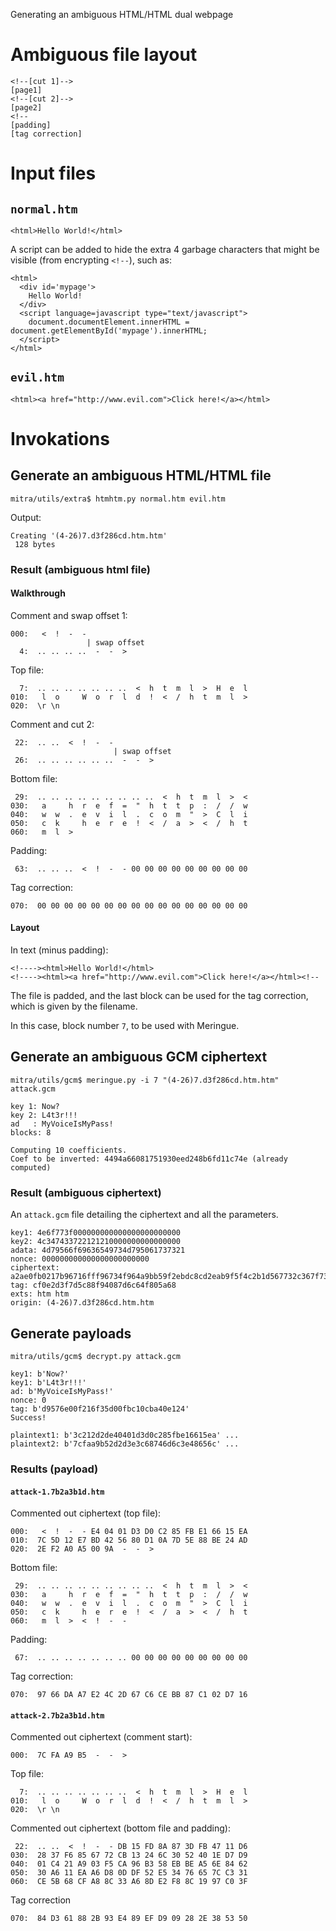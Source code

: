 Generating an ambiguous HTML/HTML dual webpage


# Ambiguous file layout

```
<!--[cut 1]-->
[page1]
<!--[cut 2]-->
[page2]
<!--
[padding]
[tag correction]
```


# Input files


## `normal.htm`

```
<html>Hello World!</html>
```

A script can be added to hide the extra 4 garbage characters that might be visible (from encrypting `<!--`), such as:
```
<html>
  <div id='mypage'>
    Hello World!
  </div>
  <script language=javascript type="text/javascript">
    document.documentElement.innerHTML = document.getElementById('mypage').innerHTML;
  </script>
</html>
```


## `evil.htm`

```
<html><a href="http://www.evil.com">Click here!</a></html>
```


# Invokations


## Generate an ambiguous HTML/HTML file

```
mitra/utils/extra$ htmhtm.py normal.htm evil.htm
```

Output: 
```
Creating '(4-26)7.d3f286cd.htm.htm'
 128 bytes
```


### Result (ambiguous html file)


#### Walkthrough

Comment and swap offset 1:
```
000:   <  !  -  -
                 | swap offset
  4:  .. .. .. ..  -  -  >
```

Top file:
```
  7:  .. .. .. .. .. .. ..  <  h  t  m  l  >  H  e  l
010:   l  o     W  o  r  l  d  !  <  /  h  t  m  l  > 
020:  \r \n
```

Comment and cut 2:
```
 22:  .. ..  <  !  -  -
                       | swap offset
 26:  .. .. .. .. .. ..  -  -  >
```

Bottom file:
```
 29:  .. .. .. .. .. .. .. .. ..  <  h  t  m  l  >  <
030:   a     h  r  e  f  =  "  h  t  t  p  :  /  /  w
040:   w  w  .  e  v  i  l  .  c  o  m  "  >  C  l  i
050:   c  k     h  e  r  e  !  <  /  a  >  <  /  h  t
060:   m  l  >
```

Padding:
```
 63:  .. .. ..  <  !  -  - 00 00 00 00 00 00 00 00 00
```

Tag correction:
```
070:  00 00 00 00 00 00 00 00 00 00 00 00 00 00 00 00
```


#### Layout

In text (minus padding):
```
<!----><html>Hello World!</html>
<!----><html><a href="http://www.evil.com">Click here!</a></html><!--
```

The file is padded, and the last block can be used for the tag correction, which is given by the filename.

In this case, block number `7`, to be used with Meringue.


## Generate an ambiguous GCM ciphertext

```
mitra/utils/gcm$ meringue.py -i 7 "(4-26)7.d3f286cd.htm.htm" attack.gcm
```

```
key 1: Now?
key 2: L4t3r!!!
ad   : MyVoiceIsMyPass!
blocks: 8

Computing 10 coefficients.
Coef to be inverted: 4494a66081751930eed248b6fd11c74e (already computed)
```


### Result (ambiguous ciphertext)

An `attack.gcm` file detailing the ciphertext and all the parameters.

```
key1: 4e6f773f000000000000000000000000
key2: 4c347433722121210000000000000000
adata: 4d79566f69636549734d795061737321
nonce: 000000000000000000000000
ciphertext: a2ae0fb0217b96716fff96734f964a9bb59f2ebdc8cd2eab9f5f4c2b1d567732c367f7350dd475a0d5bee16653632beb2434eed2da237066ea0201e8b24598e07fb80beff391eb5c7a2152f8717a808fa54182b27e43b3e313099aa9b9d871814148d0ab905f6ed42d590da42454acf9f1f58e1e080df5e9998346b59cdbad5b
tag: cf0e2d3f7d5c88f94087d6c64f805a68
exts: htm htm
origin: (4-26)7.d3f286cd.htm.htm
```


## Generate payloads

```
mitra/utils/gcm$ decrypt.py attack.gcm
```

```
key1: b'Now?'
key1: b'L4t3r!!!'
ad: b'MyVoiceIsMyPass!'
nonce: 0
tag: b'd9576e00f216f35d00fbc10cba40e124'
Success!

plaintext1: b'3c212d2de40401d3d0c285fbe16615ea' ...
plaintext2: b'7cfaa9b52d2d3e3c68746d6c3e48656c' ...
```


### Results (payload)


#### `attack-1.7b2a3b1d.htm`

Commented out ciphertext (top file):
```
000:   <  !  -  - E4 04 01 D3 D0 C2 85 FB E1 66 15 EA
010:  7C 5D 12 E7 BD 42 56 80 D1 0A 7D 5E 88 BE 24 AD
020:  2E F2 A0 A5 00 9A  -  -  >
```

Bottom file:
```
 29:  .. .. .. .. .. .. .. .. ..  <  h  t  m  l  >  <
030:   a     h  r  e  f  =  "  h  t  t  p  :  /  /  w
040:   w  w  .  e  v  i  l  .  c  o  m  "  >  C  l  i
050:   c  k     h  e  r  e  !  <  /  a  >  <  /  h  t
060:   m  l  >  <  !  -  -
```

Padding:
```
 67:  .. .. .. .. .. .. .. 00 00 00 00 00 00 00 00 00
```

Tag correction:
```
070:  97 66 DA A7 E2 4C 2D 67 C6 CE BB 87 C1 02 D7 16
```


#### `attack-2.7b2a3b1d.htm`

Commented out ciphertext (comment start):
```
000:  7C FA A9 B5  -  -  >                             
```

Top file:
```
  7:  .. .. .. .. .. .. ..  <  h  t  m  l  >  H  e  l  
010:   l  o     W  o  r  l  d  !  <  /  h  t  m  l  >
020:  \r \n
```

Commented out ciphertext (bottom file and padding):
```
 22:  .. ..  <  !  -  - DB 15 FD 8A 87 3D FB 47 11 D6
030:  28 37 F6 85 67 72 CB 13 24 6C 30 52 40 1E D7 D9
040:  01 C4 21 A9 03 F5 CA 96 B3 58 EB BE A5 6E 84 62
050:  30 A6 11 EA A6 D8 0D DF 52 E5 34 76 65 7C C3 31
060:  CE 5B 68 CF A8 8C 33 A6 8D E2 F8 8C 19 97 C0 3F
```

Tag correction
```
070:  84 D3 61 88 2B 93 E4 89 EF D9 09 28 2E 38 53 50
```
